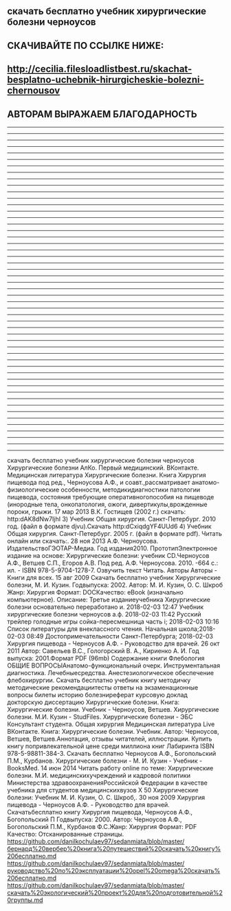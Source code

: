 скачать бесплатно учебник хирургические болезни черноусов
--------------------------------------------------
СКАЧИВАЙТЕ ПО ССЫЛКЕ НИЖЕ:
--------------------------------------------------
http://cecilia.filesloadlistbest.ru/skachat-besplatno-uchebnik-hirurgicheskie-bolezni-chernousov
--------------------------------------------------
АВТОРАМ ВЫРАЖАЕМ БЛАГОДАРНОСТЬ
--------------------------------------------------
--------------------------------------------------
--------------------------------------------------
--------------------------------------------------
--------------------------------------------------
--------------------------------------------------
--------------------------------------------------
--------------------------------------------------
--------------------------------------------------
--------------------------------------------------
--------------------------------------------------
--------------------------------------------------
--------------------------------------------------
--------------------------------------------------
--------------------------------------------------
--------------------------------------------------
--------------------------------------------------
--------------------------------------------------
--------------------------------------------------
--------------------------------------------------
--------------------------------------------------
--------------------------------------------------
--------------------------------------------------
--------------------------------------------------
--------------------------------------------------
--------------------------------------------------
--------------------------------------------------
--------------------------------------------------
--------------------------------------------------
--------------------------------------------------
--------------------------------------------------
--------------------------------------------------
--------------------------------------------------
--------------------------------------------------
--------------------------------------------------
--------------------------------------------------
--------------------------------------------------
--------------------------------------------------
--------------------------------------------------
--------------------------------------------------
--------------------------------------------------
--------------------------------------------------
--------------------------------------------------
--------------------------------------------------
--------------------------------------------------
--------------------------------------------------
--------------------------------------------------
--------------------------------------------------
--------------------------------------------------
--------------------------------------------------
--------------------------------------------------
--------------------------------------------------
скачать бесплатно учебник хирургические болезни черноусов Хирургические болезни  АлКо. Первый медицинский.  ВКонтакте. Медицинская литература  Хирургические болезни. Книга Хирургия пищевода под ред., Черноусова А.Ф., и соавт.,рассматривает анатомо-физиологические особенности, методикидиагностики патологии пищевода, состояния требующие оперативногопособия на пищеводе (инородные тела, онкопатология, ожоги, дивертикулы,врожденные пороки, грыжи. 17 мар 2013  В.К. Гостищев (2002 г.) скачать: http:dAK8dNw7IjhI 3) Учебник Общая хирургия. Санкт-Петербург. 2010 год. (файл в формате djvu).Скачать http:dCxiqdgYF4UUd6 4) Учебник Общая хирургия. Санкт-Петербург. 2005 г. (файл в формате pdf). Читать онлайн или скачать:. 28 ноя 2013  А.Ф. Черноусова. ИздательствоГЭОТАР-Медиа. Год издания2010. ПрототипЭлектронное издание на основе: Хирургические болезни: учебник  CD.Черноусов А.Ф., Ветшев С.П., Егоров А.В.  Под ред. А.Ф. Черноусова. 2010. -664 с.: ил. - ISBN 978-5-9704-1278-7. Озвучить текст  Читать. Авторы Авторы - Книги для всех. 15 авг 2009  Скачать бесплатно учебник Хирургические болезни, М. И. Кузин. Годвыпуска: 2002. Автор: М. И. Кузин, О. С. Шкроб Жанр: Хирургия Формат: DOCКачество: eBook (изначально компьютерное). Описание: Третье изданиеучебника Хирургические болезни основательно переработано и. 2018-02-03 12:47 Учебник хирургические болезни черноусов а.ф. 2018-02-03 11:42 Русский трейлер голодные игры сойка-пересмешница часть i; 2018-02-03 10:16 Список литературы для внеклассного чтения. Начальная школа;2018-02-03 08:49 Достопримечательности Санкт-Петербурга; 2018-02-03
Хирургия пищевода - Черноусов А.Ф. - Руководство для врачей. 26 окт 2011  Автор: Савельев В.С., Гологорский В. А., Кириенко А. И. Год выпуска: 2001.Формат PDF (96mb) Содержание книги Флебология ОБЩИЕ ВОПРОСЫАнатомо-функциональный очерк. Инструментальная диагностика. Лечебныесредства. Анестезиологическое обеспечение флебохирургии. Скачать бесплатно учебник книгу методичку методические рекомендациитесты ответы на экзаменационные вопросы билеты историю болезниреферат курсовую доклад докторскую диссертацию Хирургические болезни. Книга: Хирургические болезни. Учебник - Черноусов, Ветшев. Хирургические болезни. М.И. Кузин - StudFiles. Хирургические болезни - ЭБС Консультант студента. Общая хирургия  Медицинская литература Live  ВКонтакте. Книга: Хирургические болезни. Учебник. Автор: Черноусов, Ветшев, Ветшев.Аннотация, отзывы читателей, иллюстрации. Купить книгу попривлекательной цене среди миллиона книг Лабиринта  ISBN 978-5-98811-384-3.
Скачать бесплатно Черноусов А.Ф., Богопольский П.М., Курбанов. Хирургические болезни - М. И. Кузин - Учебник - BooksMed. 14 июн 2014  Читать работу online по теме: Хирургические болезни. М.И.  медицинскихучреждений и кадровой политики Министерства здравоохраненияРоссийской Федерации в качестве учебника для студентов медицинскихвузов  X 50 Хирургические болезни: Учебник М. И. Кузин, О. С. Шкроб,. 30 ноя 2009  Хирургия пищевода - Черноусов А.Ф. - Руководство для врачей. Скачатьбесплатно книгу Хирургия пищевода, Черноусов А.Ф., Богопольский П Годвыпуска: 2000. Автор: Черноусов А.Ф., Богопольский П.М., Курбанов Ф.С.Жанр: Хирургия Формат: PDF Качество: Отсканированные страницы.
https://github.com/danilkochulaev97/sedanmiata/blob/master/бернард%20вербер%20книга%20путешествий%20скачать%20книгу%20бесплатно.md
https://github.com/danilkochulaev97/sedanmiata/blob/master/руководство%20по%20эксплуатации%20opel%20omega%20скачать%20бесплатно.md
https://github.com/danilkochulaev97/sedanmiata/blob/master/скачать%20экологический%20проект%20для%20подготовительной%20группы.md